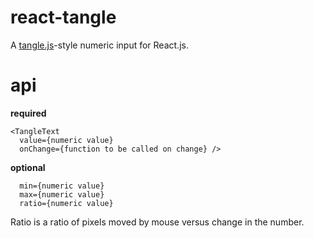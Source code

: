 # react-tangle

A [tangle.js](http://worrydream.com/Tangle/)-style numeric input for React.js.

# api

**required**

```
<TangleText
  value={numeric value}
  onChange={function to be called on change} />
```

**optional**

```
  min={numeric value}
  max={numeric value}
  ratio={numeric value}
```

Ratio is a ratio of pixels moved by mouse versus change in the number.
